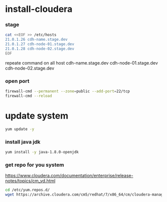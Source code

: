 # install-cloudera





### stage
```bash
cat <<EOF >> /etc/hosts
21.0.1.26 cdh-name.stage.dev
21.0.1.27 cdh-node-01.stage.dev
21.0.1.28 cdh-node-02.stage.dev
EOF
```
repeate command on all host 
cdh-name.stage.dev
cdh-node-01.stage.dev
cdh-node-02.stage.dev


### open port
```bash
firewall-cmd --permanent --zone=public --add-port=22/tcp
firewall-cmd --reload
```

# update system
```bash
yum update -y
```
### install java jdk
```bash
yum install -y java-1.8.0-openjdk
```

### get repo for you system
https://www.cloudera.com/documentation/enterprise/release-notes/topics/cm_vd.html


```bash
cd /etc/yum.repos.d/
wget https://archive.cloudera.com/cm5/redhat/7/x86_64/cm/cloudera-manager.repo
```

